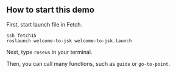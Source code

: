 How to start this demo
----------------------

First, start launch file in Fetch.
```
ssh fetch15
roslaunch welcome-to-jsk welcome-to-jsk.launch
```

Next, type `roseus` in your terminal.

Then, you can call many functions, such as `guide` or `go-to-point`.

